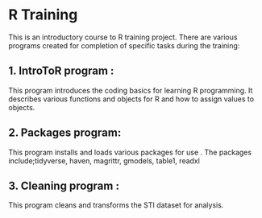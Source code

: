 # R Training
This is an introductory course to R training project.
There are various programs created for completion of specific tasks during the training:

## 1. IntroToR program : 
This program introduces the coding basics for learning R programming. It describes various functions and objects for R and how to assign values to objects.

## 2. Packages program: 
This program installs and loads various packages for use . 
The packages include;tidyverse, haven, magrittr, gmodels, table1, readxl

## 3. Cleaning program : 
This program cleans and transforms the STI dataset for analysis.

